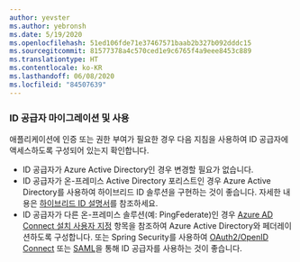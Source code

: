 ```yaml
---
author: yevster
ms.author: yebronsh
ms.date: 5/19/2020
ms.openlocfilehash: 51ed106fde71e37467571baab2b327b092dddc15
ms.sourcegitcommit: 81577378a4c570ced1e9c6765f4a9eee8453c889
ms.translationtype: HT
ms.contentlocale: ko-KR
ms.lasthandoff: 06/08/2020
ms.locfileid: "84507639"
---
```

### <a name="migrate-and-enable-the-identity-provider"></a>ID 공급자 마이그레이션 및 사용

애플리케이션에 인증 또는 권한 부여가 필요한 경우 다음 지침을 사용하여 ID 공급자에 액세스하도록 구성되어 있는지 확인합니다.

* ID 공급자가 Azure Active Directory인 경우 변경할 필요가 없습니다.
* ID 공급자가 온-프레미스 Active Directory 포리스트인 경우 Azure Active Directory를 사용하여 하이브리드 ID 솔루션을 구현하는 것이 좋습니다. 자세한 내용은 [하이브리드 ID 설명서](/azure/active-directory/hybrid/)를 참조하세요.
* ID 공급자가 다른 온-프레미스 솔루션(예: PingFederate)인 경우 [Azure AD Connect 설치 사용자 지정](/azure/active-directory/hybrid/how-to-connect-install-custom) 항목을 참조하여 Azure Active Directory와 페더레이션하도록 구성합니다. 또는 Spring Security를 사용하여 [OAuth2/OpenID Connect](https://docs.spring.io/spring-security/site/docs/current/reference/html5/#oauth2) 또는 [SAML](https://docs.spring.io/spring-security/site/docs/current/reference/html5/#servlet-saml2)을 통해 ID 공급자를 사용하는 것이 좋습니다.
